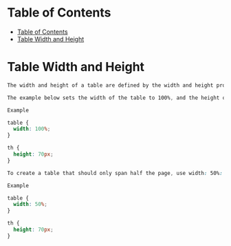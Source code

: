# Table of Contents
- [Table of Contents](#table-of-contents)
- [Table Width and Height](#table-width-and-height)

# Table Width and Height

```css
The width and height of a table are defined by the width and height properties.

The example below sets the width of the table to 100%, and the height of the <th> elements to 70px:

Example

table {
  width: 100%;
}

th {
  height: 70px;
}

To create a table that should only span half the page, use width: 50%:

Example

table {
  width: 50%;
}

th {
  height: 70px;
}
```
